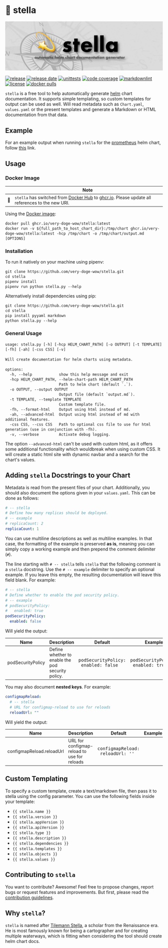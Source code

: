 # 💫 stella

![stella](https://github.com/very-doge-wow/stella/blob/main/stella.png?raw=true)

[![release](https://img.shields.io/github/v/release/very-doge-wow/stella)](https://github.com/very-doge-wow/stella/releases)
[![release date](https://img.shields.io/github/release-date/very-doge-wow/stella?style=flat)](https://github.com/very-doge-wow/stella/releases)
[![unittests](https://github.com/very-doge-wow/stella/actions/workflows/unittest.yml/badge.svg)](https://github.com/very-doge-wow/stella/actions/workflows/unittest.yml)
[![code coverage](https://img.shields.io/codecov/c/github/very-doge-wow/stella/main)](https://app.codecov.io/github/very-doge-wow/stella)
[![markdownlint](https://github.com/very-doge-wow/stella/actions/workflows/lintmarkdown.yml/badge.svg)](https://github.com/very-doge-wow/stella/actions/workflows/lintmarkdown.yml)
[![license](https://img.shields.io/github/license/very-doge-wow/stella)](https://github.com/very-doge-wow/stella?tab=MIT-1-ov-file#readme)
[![docker pulls](https://img.shields.io/docker/pulls/suchdogewow/stella.svg)](https://hub.docker.com/r/suchdogewow/stella)

`stella` is a free tool to help automatically generate
[helm](https://helm.sh/) chart documentation.
It supports simple templating, so custom templates for output can be used as
well. Will read metadata such as `Chart.yaml`, `values.yaml` or the present
templates and generate a Markdown or HTML documentation from that data.

## Example

For an example output when running `stella` for the
[prometheus](https://github.com/prometheus-community/helm-charts/tree/main/charts/prometheus)
helm chart, follow
[this](https://github.com/very-doge-wow/stella/blob/main/EXAMPLE/prometheus.md)
link.

## Usage

### Docker Image

<!-- markdownlint-disable MD013 -->
|    | Note                                                                                                                                                                                                           |
|----|----------------------------------------------------------------------------------------------------------------------------------------------------------------------------------------------------------------|
| 🐳 | `stella` has switched from [Docker Hub](https://hub.docker.com/r/suchdogewow/stella) to [ghcr.io](https://github.com/very-doge-wow/stella/pkgs/container/stella). Please update all references to the new URI. |

Using the [Docker image](https://github.com/very-doge-wow/stella/pkgs/container/stella):

<!-- markdownlint-disable MD013 -->
```shell
docker pull ghcr.io/very-doge-wow/stella:latest
docker run -v ${full_path_to_host_chart_dir}:/tmp/chart ghcr.io/very-doge-wow/stella:latest -hcp /tmp/chart -o /tmp/chart/output.md [OPTIONS]
```
<!-- markdownlint-enable MD013 -->

### Installation

To run it natively on your machine using pipenv:

```shell
git clone https://github.com/very-doge-wow/stella.git
cd stella
pipenv install
pipenv run python stella.py --help
```

Alternatively install dependencies using pip:

```shell
git clone https://github.com/very-doge-wow/stella.git
cd stella
pip install pyyaml markdown
python stella.py --help
```

### General Usage

<!-- markdownlint-disable MD013 -->
```text
usage: stella.py [-h] [-hcp HELM_CHART_PATH] [-o OUTPUT] [-t TEMPLATE] [-fh] [-ah] [-css CSS] [-v]

Will create documentation for helm charts using metadata.

options:
  -h, --help            show this help message and exit
  -hcp HELM_CHART_PATH, --helm-chart-path HELM_CHART_PATH
                        Path to helm chart (default `.`).
  -o OUTPUT, --output OUTPUT
                        Output file (default `output.md`).
  -t TEMPLATE, --template TEMPLATE
                        Custom template file.
  -fh, --format-html    Output using html instead of md.
  -ah, --advanced-html  Output using html instead of md with additional features.
  -css CSS, --css CSS   Path to optional css file to use for html generation (use in conjunction with -fh).
  -v, --verbose         Activate debug logging.
```
<!-- markdownlint-enable MD013 -->

The option `--advanced-html` can't be used with custom html, as it offers some
additional functionality which wouldbreak when using custom CSS. It will
create a static html site with dynamic navbar and a search for the chart's
values.

## Adding `stella` Docstrings to your Chart

Metadata is read from the present files of your chart.
Additionally, you should also document the options given
in your `values.yaml`. This can be done as follows:

```yaml
# -- stella
# Define how many replicas should be deployed.
# -- example
# replicaCount: 2
replicaCount: 1
```

You can use multiline descriptions as well as multiline
examples. In that case, the formatting of the example
is preserved **as is**, meaning you can simply copy
a working example and then prepend the comment delimiter (`#`).

The line starting with `# -- stella` tells `stella` that the following
comment is a `stella` docstring. Use the `# -- example` delimiter to
specify an optional example. If you leave this empty, the resulting
documentation will leave this field blank. For example:

```yaml
# -- stella
# Define whether to enable the pod security policy.
# -- example
# podSecurityPolicy:
#   enabled: true
podSecurityPolicy:
  enabled: false
```

Will yield the output:

<!-- markdownlint-disable MD033 -->
<!-- markdownlint-disable MD013 -->
| Name | Description | Default | Example |
|---|---|---|---|
| podSecurityPolicy | Define whether to enable the pod security policy. | <pre>podSecurityPolicy:<br>  enabled: false<br></pre> | <pre>podSecurityPolicy:<br>  enabled: true<br></pre> |
<!-- markdownlint-enable MD013 -->

You may also document **nested keys**. For example:

```yaml
configmapReload:
  # -- stella
  # URL for configmap-reload to use for reloads
  reloadUrl: ""
```

Will yield the output:

<!-- markdownlint-disable MD013 -->
| Name | Description | Default | Example |
|---|---|---|---|
| configmapReload.reloadUrl | URL for configmap-reload to use for reloads | <pre>configmapReload:<br>  reloadUrl: ''<br></pre> |  |
<!-- markdownlint-enable MD013 -->
<!-- markdownlint-enable MD033 -->

## Custom Templating

To specify a custom template, create a text/markdown file, then pass it to
stella using the config parameter.
You can use the following fields inside your template:

* `{{ stella.name }}`
* `{{ stella.version }}`
* `{{ stella.appVersion }}`
* `{{ stella.apiVersion }}`
* `{{ stella.type }}`
* `{{ stella.description }}`
* `{{ stella.dependencies }}`
* `{{ stella.templates }}`
* `{{ stella.objects }}`
* `{{ stella.values }}`

## Contributing to `stella`

You want to contribute? Awesome!
Feel free to propose changes, report bugs or request features and
improvements. But first, please read the
[contribution guidelines](https://github.com/very-doge-wow/stella/blob/main/CONTRIBUTING.md).

## Why `stella`?

`stella` is named after
[Tilemann Stella](https://de.wikipedia.org/wiki/Tilemann_Stella),
a scholar from the Renaissance era.
He is most famously known for being a cartographer and for creating
multiple waterways, which is fitting when considering the tool should
create helm chart docs.
